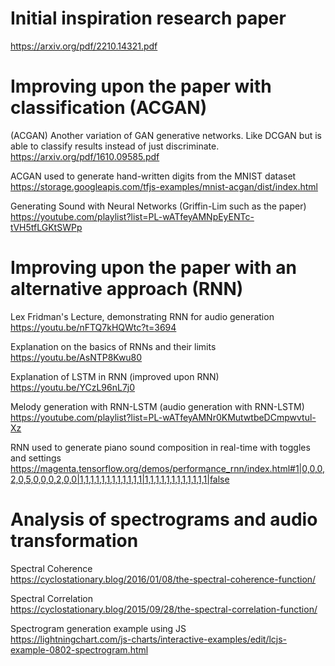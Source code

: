 # Initial inspiration research paper

https://arxiv.org/pdf/2210.14321.pdf

# Improving upon the paper with classification (ACGAN)

(ACGAN) Another variation of GAN generative networks.
Like DCGAN but is able to classify results instead of just discriminate.<br/>
https://arxiv.org/pdf/1610.09585.pdf 

ACGAN used to generate hand-written digits from the MNIST dataset<br/>
https://storage.googleapis.com/tfjs-examples/mnist-acgan/dist/index.html

Generating Sound with Neural Networks (Griffin-Lim such as the paper) <br/>
https://youtube.com/playlist?list=PL-wATfeyAMNpEyENTc-tVH5tfLGKtSWPp

# Improving upon the paper with an alternative approach (RNN)

Lex Fridman's Lecture, demonstrating RNN for audio generation<br/>
https://youtu.be/nFTQ7kHQWtc?t=3694

Explanation on the basics of RNNs and their limits<br/>
https://youtu.be/AsNTP8Kwu80

Explanation of LSTM in RNN (improved upon RNN)<br/>
https://youtu.be/YCzL96nL7j0

Melody generation with RNN-LSTM (audio generation with RNN-LSTM)<br/>
https://youtube.com/playlist?list=PL-wATfeyAMNr0KMutwtbeDCmpwvtul-Xz

RNN used to generate piano sound composition in real-time with toggles and settings<br/>
https://magenta.tensorflow.org/demos/performance_rnn/index.html#1|0,0,0,2,0,5,0,0,0,2,0,0|1,1,1,1,1,1,1,1,1,1,1,1|1,1,1,1,1,1,1,1,1,1,1,1|false

# Analysis of spectrograms and audio transformation

Spectral Coherence<br/>
https://cyclostationary.blog/2016/01/08/the-spectral-coherence-function/

Spectral Correlation<br/>
https://cyclostationary.blog/2015/09/28/the-spectral-correlation-function/

Spectrogram generation example using JS <br/>
https://lightningchart.com/js-charts/interactive-examples/edit/lcjs-example-0802-spectrogram.html
